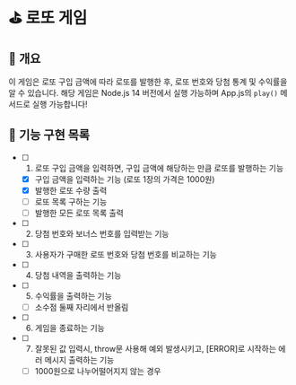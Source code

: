 # ⛳️ 로또 게임

## 🎱 개요

이 게임은 로또 구입 금액에 따라 로또를 발행한 후, 로또 번호와 당첨 통계 및 수익률을 알 수 있습니다.
해당 게임은 Node.js 14 버전에서 실행 가능하며 App.js의 `play()` 메서드로 실행 가능합니다!

## 🎒 기능 구현 목록

- [ ] 1.  로또 구입 금액을 입력하면, 구입 금액에 해당하는 만큼 로또를 발행하는 기능

  - [x] 구입 금액을 입력하는 기능 (로또 1장의 가격은 1000원)
  - [x] 발행한 로또 수량 출력
  - [ ] 로또 목록 구하는 기능
  - [ ] 발행한 모든 로또 목록 출력

- [ ] 2.  당첨 번호와 보너스 번호를 입력받는 기능
- [ ] 3.  사용자가 구매한 로또 번호와 당첨 번호를 비교하는 기능
- [ ] 4.  당첨 내역을 출력하는 기능

- [ ] 5.  수익률을 출력하는 기능
  - [ ] 소수점 둘째 자리에서 반올림
- [ ] 6.  게임을 종료하는 기능

- [ ] 7.  잘못된 값 입력시, throw문 사용해 예외 발생시키고, [ERROR]로 시작하는 에러 메시지 출력하는 기능
  - [ ] 1000원으로 나누어떨어지지 않는 경우
